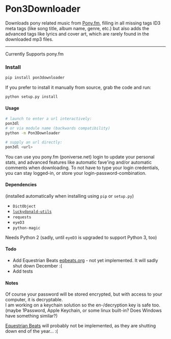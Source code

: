 # Pon3Downloader
Downloads pony related music from [Pony.fm](https://pony.fm/),
filling in all missing tags ID3 meta tags (like song title, album name, genre, etc.)
but also adds the advanced tags like lyrics and cover art, which are rarely found in the downloaded mp3 files.

----

Currently Supports pony.fm
### Install
```sh
pip install pon3downloader
```
    
If you prefer to install it manually from source, grab the code and run:    
```
python setup.py install
```

#### Usage
```sh
# launch to enter a url interactively:    
pon3dl
# or via module name (backwards compatibility)
python -m Pon3Downloader

# supply an url directly:    
pon3dl <url>    
```
You can use you pony.fm (poniverse.net) login to update your personal stats, and advanced features like automatic fave'ing and/or automatic comments when downloading.
To not have to type your login credentials, you can stay logged-in, or store your login-password-combination.


#### Dependencies 
(installed automatically when installing using ```pip``` or ```setup.py```)    
- ```DictObject```    
- [```luckydonald-utils```](https://github.com/luckydonald/python-utils/)    
- ```requests```    
- ```eyeD3```    
- ```python-magic```    

Needs Python 2 (sadly, until ```eyeD3``` is upgraded to support Python 3, too)

#### Todo
- Add Equestrian Beats [eqbeats.org](https://eqbeats.org) - not yet implemented. It will sadly shut down December :(
- Add tests

#### Notes
Of course your password will be stored encrypted, but with access to your computer, it is decryptable.    
I am working on a keychain solution so the en-/decryption key is safe too. (maybe 1Password, Apple Keychain, or some linux built-in? Does Windows have something similar?)

[Equestrian Beats](https://eqbeats.org) will probably not be implemented, as they are  shutting down end of the year...  :(
